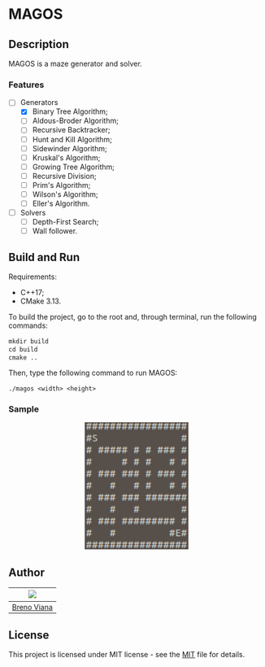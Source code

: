 # MAGOS

## Description

MAGOS is a maze generator and solver.

### Features

- [ ] Generators
  - [x] Binary Tree Algorithm;
  - [ ] Aldous-Broder Algorithm;
  - [ ] Recursive Backtracker;
  - [ ] Hunt and Kill Algorithm;
  - [ ] Sidewinder Algorithm;
  - [ ] Kruskal's Algorithm;
  - [ ] Growing Tree Algorithm;
  - [ ] Recursive Division;
  - [ ] Prim's Algorithm;
  - [ ] Wilson's Algorithm;
  - [ ] Eller's Algorithm.
- [ ] Solvers
  - [ ] Depth-First Search;
  - [ ] Wall follower.

## Build and Run

Requirements:

- C++17;
- CMake 3.13.

To build the project, go to the root and, through terminal, run the following commands:

```
mkdir build
cd build
cmake ..
```

Then, type the following command to run MAGOS:

```
./magos <width> <height>
```

### Sample

<div style="margin: 0 auto; max-width: 250px;">
	<p align="center">
		<img height="250px" src ="img/btmaze.png"/>
	</p>
</div>

## Author

[<img src="https://avatars2.githubusercontent.com/u/17532418?v=3&s=400" width="100"/>](https://github.com/brenov) |
---|
[Breno Viana](https://github.com/brenov) |

## License

This project is licensed under MIT license - see the [MIT](LICENSE) file for details.
